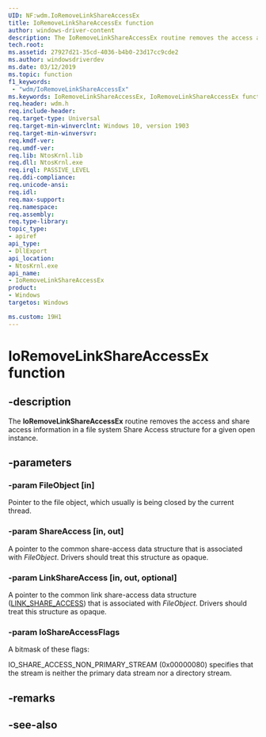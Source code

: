 ```yaml
---
UID: NF:wdm.IoRemoveLinkShareAccessEx
title: IoRemoveLinkShareAccessEx function
author: windows-driver-content
description: The IoRemoveLinkShareAccessEx routine removes the access and share access information in a file system Share Access structure for a given open instance.
tech.root:
ms.assetid: 27927d21-35cd-4036-b4b0-23d17cc9cde2
ms.author: windowsdriverdev
ms.date: 03/12/2019
ms.topic: function
f1_keywords:
 - "wdm/IoRemoveLinkShareAccessEx"
ms.keywords: IoRemoveLinkShareAccessEx, IoRemoveLinkShareAccessEx function [Kernel-Mode Driver Architecture], kernel.IoRemoveLinkShareAccessEx, wdm/IoRemoveLinkShareAccessEx
req.header: wdm.h
req.include-header:
req.target-type: Universal
req.target-min-winverclnt: Windows 10, version 1903
req.target-min-winversvr:
req.kmdf-ver:
req.umdf-ver:
req.lib: NtosKrnl.lib
req.dll: NtosKrnl.exe
req.irql: PASSIVE_LEVEL
req.ddi-compliance:
req.unicode-ansi:
req.idl:
req.max-support:
req.namespace:
req.assembly:
req.type-library: 
topic_type: 
- apiref
api_type: 
- DllExport
api_location:
- NtosKrnl.exe
api_name: 
- IoRemoveLinkShareAccessEx
product: 
- Windows
targetos: Windows

ms.custom: 19H1
---
```


# IoRemoveLinkShareAccessEx function


## -description

The <b>IoRemoveLinkShareAccessEx</b> routine removes the access and share access information in a file system Share Access structure for a given open instance.

## -parameters

### -param FileObject [in]

Pointer to the file object, which usually is being closed by the current thread.

### -param ShareAccess [in, out]

A pointer to the common share-access data structure that is associated with <i>FileObject</i>. Drivers should treat this structure as opaque.

### -param LinkShareAccess [in, out, optional]

A pointer to the common link share-access data structure (<a href="https://docs.microsoft.com/windows-hardware/drivers/ddi/wdm/ns-wdm-_link_share_access">LINK_SHARE_ACCESS</a>) that is associated with <i>FileObject</i>. Drivers should treat this structure as opaque.

### -param IoShareAccessFlags

A bitmask of these flags:

IO_SHARE_ACCESS_NON_PRIMARY_STREAM         (0x00000080) specifies that the stream is neither the primary data stream nor a directory stream.


## -remarks

## -see-also

